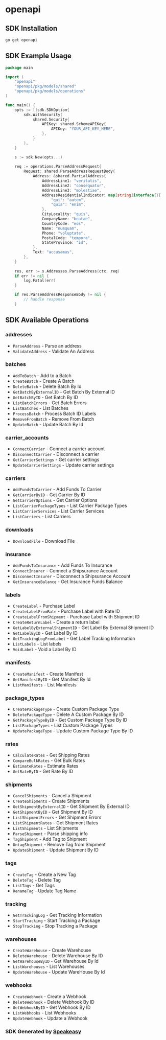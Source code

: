 # openapi

<!-- Start SDK Installation -->
## SDK Installation

```bash
go get openapi
```
<!-- End SDK Installation -->

## SDK Example Usage
<!-- Start SDK Example Usage -->
```go
package main

import (
    "openapi"
    "openapi/pkg/models/shared"
    "openapi/pkg/models/operations"
)

func main() {
    opts := []sdk.SDKOption{
        sdk.WithSecurity(
            shared.Security{
                APIKey: shared.SchemeAPIKey{
                    APIKey: "YOUR_API_KEY_HERE",
                },
            }
        ),
    }

    s := sdk.New(opts...)
    
    req := operations.ParseAddressRequest{
        Request: shared.ParseAddressRequestBody{
            Address: &shared.PartialAddress{
                AddressLine1: "veritatis",
                AddressLine2: "consequatur",
                AddressLine3: "molestiae",
                AddressResidentialIndicator: map[string]interface{}{
                    "qui": "autem",
                    "quia": "enim",
                },
                CityLocality: "quis",
                CompanyName: "beatae",
                CountryCode: "eos",
                Name: "numquam",
                Phone: "voluptate",
                PostalCode: "tempora",
                StateProvince: "id",
            },
            Text: "accusamus",
        },
    }
    
    res, err := s.Addresses.ParseAddress(ctx, req)
    if err != nil {
        log.Fatal(err)
    }

    if res.ParseAddressResponseBody != nil {
        // handle response
    }
```
<!-- End SDK Example Usage -->

<!-- Start SDK Available Operations -->
## SDK Available Operations

### addresses

* `ParseAddress` - Parse an address
* `ValidateAddress` - Validate An Address

### batches

* `AddToBatch` - Add to a Batch
* `CreateBatch` - Create A Batch
* `DeleteBatch` - Delete Batch By Id
* `GetBatchByExternalID` - Get Batch By External ID
* `GetBatchByID` - Get Batch By ID
* `ListBatchErrors` - Get Batch Errors
* `ListBatches` - List Batches
* `ProcessBatch` - Process Batch ID Labels
* `RemoveFromBatch` - Remove From Batch
* `UpdateBatch` - Update Batch By Id

### carrier_accounts

* `ConnectCarrier` - Connect a carrier account
* `DisconnectCarrier` - Disconnect a carrier
* `GetCarrierSettings` - Get carrier settings
* `UpdateCarrierSettings` - Update carrier settings

### carriers

* `AddFundsToCarrier` - Add Funds To Carrier
* `GetCarrierByID` - Get Carrier By ID
* `GetCarrierOptions` - Get Carrier Options
* `ListCarrierPackageTypes` - List Carrier Package Types
* `ListCarrierServices` - List Carrier Services
* `ListCarriers` - List Carriers

### downloads

* `DownloadFile` - Download File

### insurance

* `AddFundsToInsurance` - Add Funds To Insurance
* `ConnectInsurer` - Connect a Shipsurance Account
* `DisconnectInsurer` - Disconnect a Shipsurance Account
* `GetInsuranceBalance` - Get Insurance Funds Balance

### labels

* `CreateLabel` - Purchase Label
* `CreateLabelFromRate` - Purchase Label with Rate ID
* `CreateLabelFromShipment` - Purchase Label with Shipment ID
* `CreateReturnLabel` - Create a return label
* `GetLabelByExternalShipmentID` - Get Label By External Shipment ID
* `GetLabelByID` - Get Label By ID
* `GetTrackingLogFromLabel` - Get Label Tracking Information
* `ListLabels` - List labels
* `VoidLabel` - Void a Label By ID

### manifests

* `CreateManifest` - Create Manifest
* `GetManifestByID` - Get Manifest By Id
* `ListManifests` - List Manifests

### package_types

* `CreatePackageType` - Create Custom Package Type
* `DeletePackageType` - Delete A Custom Package By ID
* `GetPackageTypeByID` - Get Custom Package Type By ID
* `ListPackageTypes` - List Custom Package Types
* `UpdatePackageType` - Update Custom Package Type By ID

### rates

* `CalculateRates` - Get Shipping Rates
* `CompareBulkRates` - Get Bulk Rates
* `EstimateRates` - Estimate Rates
* `GetRateByID` - Get Rate By ID

### shipments

* `CancelShipments` - Cancel a Shipment
* `CreateShipments` - Create Shipments
* `GetShipmentByExternalID` - Get Shipment By External ID
* `GetShipmentByID` - Get Shipment By ID
* `ListShipmentErrors` - Get Shipment Errors
* `ListShipmentRates` - Get Shipment Rates
* `ListShipments` - List Shipments
* `ParseShipment` - Parse shipping info
* `TagShipment` - Add Tag to Shipment
* `UntagShipment` - Remove Tag from Shipment
* `UpdateShipment` - Update Shipment By ID

### tags

* `CreateTag` - Create a New Tag
* `DeleteTag` - Delete Tag
* `ListTags` - Get Tags
* `RenameTag` - Update Tag Name

### tracking

* `GetTrackingLog` - Get Tracking Information
* `StartTracking` - Start Tracking a Package
* `StopTracking` - Stop Tracking a Package

### warehouses

* `CreateWarehouse` - Create Warehouse
* `DeleteWarehouse` - Delete Warehouse By ID
* `GetWarehouseByID` - Get Warehouse By Id
* `ListWarehouses` - List Warehouses
* `UpdateWarehouse` - Update WareHouse By Id

### webhooks

* `CreateWebhook` - Create a Webhook
* `DeleteWebhook` - Delete Webhook By ID
* `GetWebhookByID` - Get Webhook By ID
* `ListWebhooks` - List Webhooks
* `UpdateWebhook` - Update a Webhook

<!-- End SDK Available Operations -->

### SDK Generated by [Speakeasy](https://docs.speakeasyapi.dev/docs/using-speakeasy/client-sdks)
